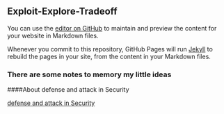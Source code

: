 ## Exploit-Explore-Tradeoff

You can use the [editor on GitHub](https://github.com/tryinai/blog/edit/master/README.md) to maintain and preview the content for your website in Markdown files.

Whenever you commit to this repository, GitHub Pages will run [Jekyll](https://jekyllrb.com/) to rebuild the pages in your site, from the content in your Markdown files.

### There are some notes to memory my little ideas

####About defense and attack in Security

[defense and attack in Security](./Security-defense&attack.md) 
